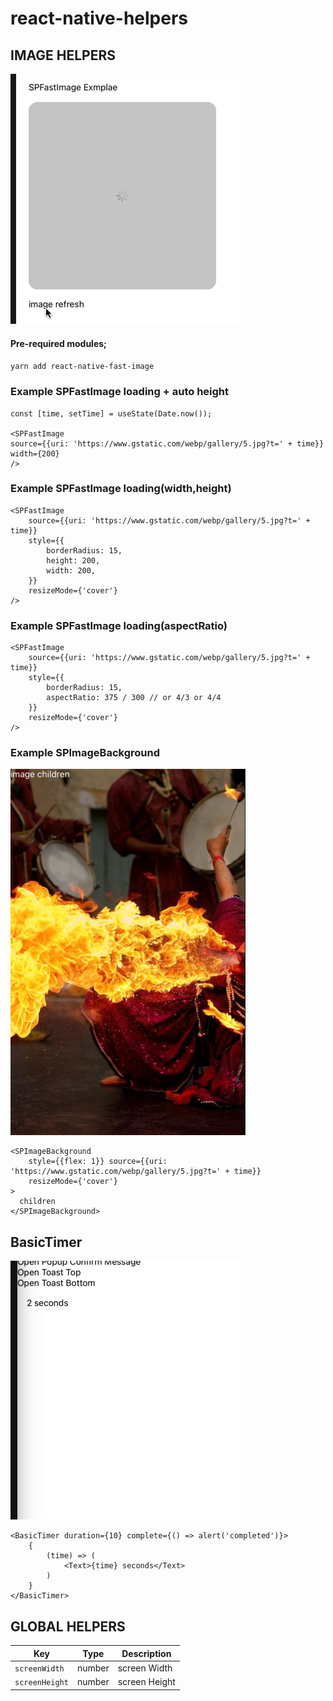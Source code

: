 # react-native-helpers

## IMAGE HELPERS

![](assets/1.gif)

#### Pre-required modules;

`yarn add react-native-fast-image`

### Example SPFastImage loading + auto height

```
const [time, setTime] = useState(Date.now());
    
<SPFastImage
source={{uri: 'https://www.gstatic.com/webp/gallery/5.jpg?t=' + time}}
width={200}
/>
```

### Example SPFastImage loading(width,height)

```
<SPFastImage
    source={{uri: 'https://www.gstatic.com/webp/gallery/5.jpg?t=' + time}}
    style={{
        borderRadius: 15,
        height: 200,
        width: 200,
    }}
    resizeMode={'cover'}
/>
```

### Example SPFastImage loading(aspectRatio)

```
<SPFastImage
    source={{uri: 'https://www.gstatic.com/webp/gallery/5.jpg?t=' + time}}
    style={{
        borderRadius: 15,
        aspectRatio: 375 / 300 // or 4/3 or 4/4
    }}
    resizeMode={'cover'}
/>
```

### Example SPImageBackground

![](assets/2.png)

```
<SPImageBackground
    style={{flex: 1}} source={{uri: 'https://www.gstatic.com/webp/gallery/5.jpg?t=' + time}}
    resizeMode={'cover'}
>
  children
</SPImageBackground>
```

## BasicTimer

![](assets/3.gif)

```
<BasicTimer duration={10} complete={() => alert('completed')}>
    {
        (time) => (
            <Text>{time} seconds</Text>
        )
    }
</BasicTimer>
```

## GLOBAL HELPERS

|Key |Type |Description |
|--- |--- |--- |
|`screenWidth`|number|screen Width|
|`screenHeight`|number|screen Height |
